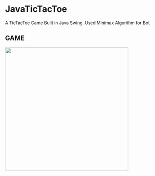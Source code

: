 # JavaTicTacToe
A TicTacToe Game Built in Java Swing. Used Minimax Algorithm for Bot

## GAME<br>
<img src="https://github.com/adigapranava/JavaTicTacToe/blob/main/images/game3.gif?raw=true" width="400">

